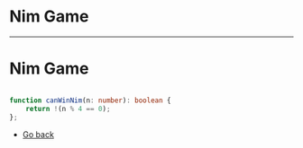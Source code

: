 # Nim Game
---
# Nim Game

```typescript

function canWinNim(n: number): boolean {
    return !(n % 4 == 0);
};

```
* [Go back](../readme.md)
